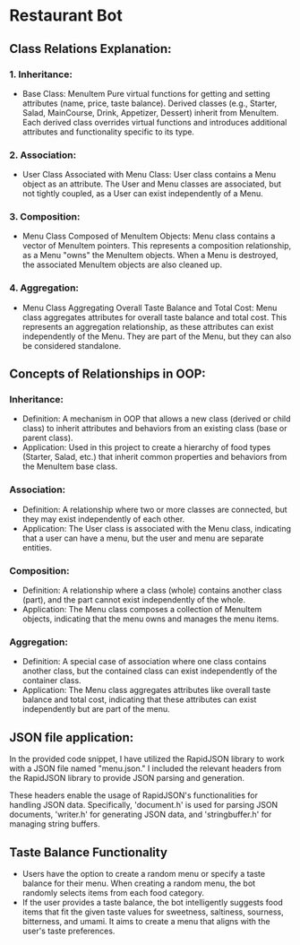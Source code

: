 
# Restaurant Bot

## Class Relations Explanation:
### 1. Inheritance:
* Base Class: MenuItem Pure virtual functions for getting and setting attributes (name, price, taste balance). Derived classes (e.g., Starter, Salad, MainCourse, Drink, Appetizer, Dessert) inherit from MenuItem. Each derived class overrides virtual functions and introduces additional attributes and functionality specific to its type.
### 2. Association:
* User Class Associated with Menu Class: User class contains a Menu object as an attribute. The User and Menu classes are associated, but not tightly coupled, as a User can exist independently of a Menu.
### 3. Composition:
* Menu Class Composed of MenuItem Objects: Menu class contains a vector of MenuItem pointers. This represents a composition relationship, as a Menu "owns" the MenuItem objects. When a Menu is destroyed, the associated MenuItem objects are also cleaned up.
### 4. Aggregation:
* Menu Class Aggregating Overall Taste Balance and Total Cost: Menu class aggregates attributes for overall taste balance and total cost. This represents an aggregation relationship, as these attributes can exist independently of the Menu. They are part of the Menu, but they can also be considered standalone.
## Concepts of Relationships in OOP:
### Inheritance:
* Definition: A mechanism in OOP that allows a new class (derived or child class) to inherit attributes and behaviors from an existing class (base or parent class).
* Application: Used in this project to create a hierarchy of food types (Starter, Salad, etc.) that inherit common properties and behaviors from the MenuItem base class.
### Association:
* Definition: A relationship where two or more classes are connected, but they may exist independently of each other.
* Application: The User class is associated with the Menu class, indicating that a user can have a menu, but the user and menu are separate entities.
### Composition:
* Definition: A relationship where a class (whole) contains another class (part), and the part cannot exist independently of the whole.
* Application: The Menu class composes a collection of MenuItem objects, indicating that the menu owns and manages the menu items.
### Aggregation:
* Definition: A special case of association where one class contains another class, but the contained class can exist independently of the container class.
* Application: The Menu class aggregates attributes like overall taste balance and total cost, indicating that these attributes can exist independently but are part of the menu.

## JSON file application:
In the provided code snippet, I have utilized the RapidJSON library to work with a JSON file named "menu.json." I included the relevant headers from the RapidJSON library to provide JSON parsing and generation. 

These headers enable the usage of RapidJSON's functionalities for handling JSON data. Specifically, 'document.h' is used for parsing JSON documents, 'writer.h' for generating JSON data, and 'stringbuffer.h' for managing string buffers.


## Taste Balance Functionality
* Users have the option to create a random menu or specify a taste balance for their menu. When creating a random menu, the bot randomly selects items from each food category.
* If the user provides a taste balance, the bot intelligently suggests food items that fit the given taste values for sweetness, saltiness, sourness, bitterness, and umami. It aims to create a menu that aligns with the user's taste preferences.

